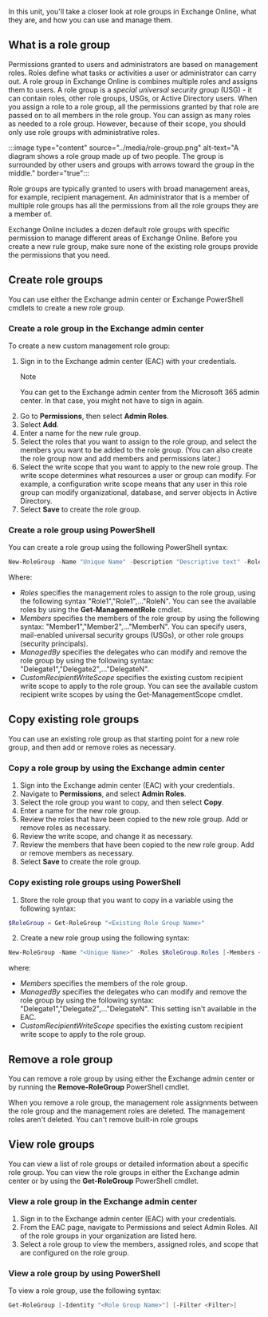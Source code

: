 In this unit, you'll take a closer look at role groups in Exchange Online, what they are, and how you can use and manage them. 

## What is a role group
Permissions granted to users and administrators are based on management roles. Roles define what tasks or activities a user or administrator can carry out. A role group in Exchange Online is combines multiple roles and assigns them to users. A role group is a *special universal security group* (USG) - it can contain roles, other role groups, USGs, or Active Directory users. When you assign a role to a role group, all the permissions granted by that role are passed on to all members in the role group. You can assign as many roles as needed to a role group. However, because of their scope, you should only use role groups with administrative roles.

:::image type="content" source="../media/role-group.png" alt-text="A diagram shows a role group made up of two people. The group is surrounded by other users and groups with arrows toward the group in the middle." border="true":::
 

Role groups are typically granted to users with broad management areas, for example, recipient management. An administrator that is a member of multiple role groups has all the permissions from all the role groups they are a member of.

Exchange Online includes a dozen default role groups with specific permission to manage different areas of Exchange Online. Before you create a new rule group, make sure none of the existing role groups provide the permissions that you need. 

## Create role groups
You can use either the Exchange admin center or Exchange PowerShell cmdlets to create a new role group.

### Create a role group in the Exchange admin center

To create a new custom management role group:
1.	Sign in to the Exchange admin center (EAC) with your credentials. 
    >[!NOTE]
    > You can get to the Exchange admin center from the Microsoft 365 admin center. In that case, you might not have to sign in again.
2.	Go to **Permissions**, then select **Admin Roles**. 
3.	Select **Add**.
4.	Enter a name for the new rule group.
5.	Select the roles that you want to assign to the role group, and select the members you want to be added to the role group. (You can also create the role group now and add members and permissions later.)
6.	Select the write scope that you want to apply to the new role group. The write scope determines what resources a user or group can modify. For example, a configuration write scope means that any user in this role group can modify organizational, database, and server objects in Active Directory.
7.	Select **Save** to create the role group.

### Create a role group using PowerShell
You can create a role group using the following PowerShell syntax:

```powershell
New-RoleGroup -Name "Unique Name" -Description "Descriptive text" -Roles <"Role1","Role2"...> -ManagedBy <Managers> -Members <Members> -CustomRecipientWriteScope "<Existing Write Scope Name>"
```

Where:
- *Roles* specifies the management roles to assign to the role group, using the following syntax "Role1","Role1",..."RoleN". You can see the available roles by using the **Get-ManagementRole** cmdlet.
- *Members* specifies the members of the role group by using the following syntax: "Member1","Member2",..."MemberN". You can specify users, mail-enabled universal security groups (USGs), or other role groups (security principals).
- *ManagedBy* specifies the delegates who can modify and remove the role group by using the following syntax: "Delegate1","Delegate2",..."DelegateN".
- *CustomRecipientWriteScope* specifies the existing custom recipient write scope to apply to the role group. You can see the available custom recipient write scopes by using the Get-ManagementScope cmdlet.

## Copy existing role groups
You can use an existing role group as that starting point for a new role group, and then add or remove roles as necessary.

### Copy a role group by using the Exchange admin center

1.	Sign into the Exchange admin center (EAC) with your credentials. 
2.	Navigate to **Permissions**, and select **Admin Roles**.
3.	Select the role group you want to copy, and then select **Copy**.
4.	Enter a name for the new role group.
5.	Review the roles that have been copied to the new role group. Add or remove roles as necessary.
6.	Review the write scope, and change it as necessary.
7.	Review the members that have been copied to the new role group. Add or remove members as necessary.
8.	Select **Save** to create the role group.

### Copy existing role groups using PowerShell

1.	Store the role group that you want to copy in a variable using the following syntax:
```powershell
$RoleGroup = Get-RoleGroup "<Existing Role Group Name>"
```

2.	Create a new role group using the following syntax:

```powershell
New-RoleGroup -Name "<Unique Name>" -Roles $RoleGroup.Roles [-Members <Members>] [-ManagedBy <Managers>] [-CustomRecipientWriteScope "<Existing Custom Recipient Write Scope Name>"]
```
   where:
   - *Members* specifies the members of the role group.
   - *ManagedBy* specifies the delegates who can modify and remove the role group by using the following syntax: "Delegate1","Delegate2",..."DelegateN". This setting isn't available in the EAC.
   - *CustomRecipientWriteScope* specifies the existing custom recipient write scope to apply to the role group.

## Remove a role group
You can remove a role group by using either the Exchange admin center or by running the **Remove-RoleGroup** PowerShell cmdlet. 

When you remove a role group, the management role assignments between the role group and the management roles are deleted. The management roles aren't deleted. You can't remove built-in role groups

## View role groups
You can view a list of role groups or detailed information about a specific role group. You can view the role groups in either the Exchange admin center or by using the **Get-RoleGroup** PowerShell cmdlet.

### View a role group in the Exchange admin center
1.	Sign in to the Exchange admin center (EAC) with your credentials. 
2.	From the EAC page, navigate to Permissions and select Admin Roles. All of the role groups in your organization are listed here.
3.	Select a role group to view the members, assigned roles, and scope that are configured on the role group.

### View a role group by using PowerShell
To view a role group, use the following syntax:
```powershell
Get-RoleGroup [-Identity "<Role Group Name>"] [-Filter <Filter>]
```
